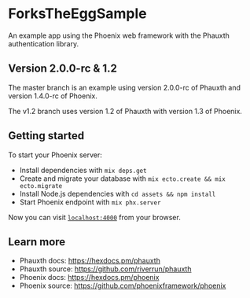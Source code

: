 # ForksTheEggSample

An example app using the Phoenix web framework with the Phauxth
authentication library.

## Version 2.0.0-rc & 1.2

The master branch is an example using version 2.0.0-rc of Phauxth
and version 1.4.0-rc of Phoenix.

The v1.2 branch uses version 1.2 of Phauxth with version 1.3 of Phoenix.

## Getting started

To start your Phoenix server:

  * Install dependencies with `mix deps.get`
  * Create and migrate your database with `mix ecto.create && mix ecto.migrate`
  * Install Node.js dependencies with `cd assets && npm install`
  * Start Phoenix endpoint with `mix phx.server`

Now you can visit [`localhost:4000`](http://localhost:4000) from your browser.

## Learn more

* Phauxth docs: https://hexdocs.pm/phauxth
* Phauxth source: https://github.com/riverrun/phauxth
* Phoenix docs: https://hexdocs.pm/phoenix
* Phoenix source: https://github.com/phoenixframework/phoenix
